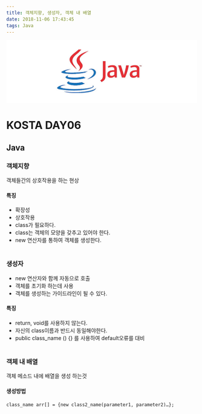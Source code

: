 ```yaml
---
title: 객체지향, 생성자, 객체 내 배열
date: 2018-11-06 17:43:45
tags: Java
---
```

![Java](/images/javaimage.png)
# KOSTA DAY06
## Java
### 객체지향
객체들간의 상호작용을 하는 현상

#### 특징
- 확장성
- 상호작용
- class가 필요하다.
- class는 객체의 모양을 갖추고 있어야 한다.
- new 연산자를 통하여 객체를 생성한다.
<br><br>
### 생성자
- new 연산자와 함께 자동으로 호출
- 객체를 초기화 하는데 사용
- 객체를 생성하는 가이드라인이 될 수 있다.
#### 특징
- return, void를 사용하지 않는다.
- 자신의 class이름과 반드시 동일해야한다.
- public class_name () {} 를 사용하여 default오류를 대비
<br><br>

### 객체 내 배열
객체 메소드 내에 배열을 생성 하는것

#### 생성방법
```
class_name arr[] = {new class2_name(parameter1, parameter2)…};
```

<br><br>
